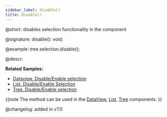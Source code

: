 ```yaml
---
sidebar_label: disable()
title: disable()
---          
```


@short: disables selection functionality in the component

@signature: disable(): void;

@example:
tree.selection.disable();

@descr:

**Related Samples:**
- [Dataview. Disable/Enable selection](https://snippet.dhtmlx.com/kn42gb50)
- [List. Disable/Enable Selection](https://snippet.dhtmlx.com/i4zj985o)
- [Tree. Disable/Enable selection](https://snippet.dhtmlx.com/g6cmggqt)

{{note The method can be used in the [DataView](dataview/usage_selection.md), [List](list/usage_selection.md), [Tree](tree/usage_selection.md) components. }}

@changelog:
added in v7.0

[comment]: # (@relatedapi: dataview/api/dataview_selection_config.md list/api/list_selection_config.md tree/api/tree_selection_config.md)
